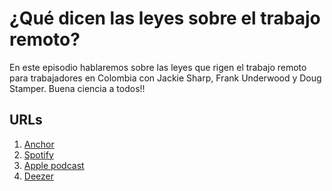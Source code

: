 # ¿Qué dicen las leyes sobre el trabajo remoto?

En este episodio hablaremos sobre las leyes que rigen el trabajo remoto para trabajadores en Colombia con Jackie Sharp, Frank Underwood y Doug Stamper. Buena ciencia a todos!!

## URLs

1. [Anchor](https://anchor.fm/programadores-anonimos/episodes/Qu-dicen-las-leyes-sobre-el-trabajo-remoto-endkqs/a-a41r6um)
2. [Spotify](https://open.spotify.com/episode/2FtDiU3nrBgkknD4NlmfyW?si=yrtPRaW2T9GIOyaLWjoyqQ)
3. [Apple podcast](https://podcasts.apple.com/co/podcast/qu%C3%A9-dicen-las-leyes-sobre-el-trabajo-remoto/id1516132125?i=1000501591877)
4. [Deezer](https://www.deezer.com/search/programadores%20anonimos)